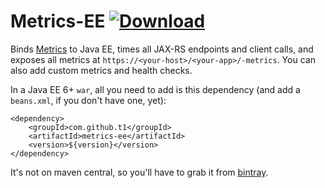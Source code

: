 # Metrics-EE [ ![Download](https://api.bintray.com/packages/t1/javaee-helpers/metrics-ee/images/download.svg) ](https://bintray.com/t1/javaee-helpers/metrics-ee/_latestVersion)

Binds [Metrics](https://metrics.dropwizard.io) to Java EE, times all JAX-RS endpoints and client calls,
and exposes all metrics at `https://<your-host>/<your-app>/-metrics`.
You can also add custom metrics and health checks.

In a Java EE 6+ `war`, all you need to add is this dependency (and add a `beans.xml`, if you don't have one, yet):

    <dependency>
        <groupId>com.github.t1</groupId>
        <artifactId>metrics-ee</artifactId>
        <version>${version}</version>
    </dependency>

It's not on maven central, so you'll have to grab it from [bintray](https://bintray.com/t1/javaee-helpers/metrics-ee/view).

